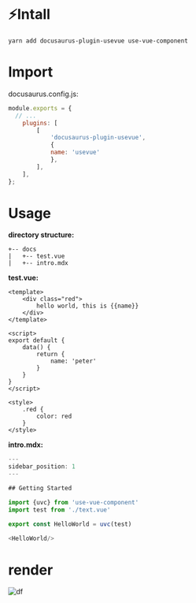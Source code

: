 # ⚡Intall

```shell
yarn add docusaurus-plugin-usevue use-vue-component
```

# Import
docusaurus.config.js:
```js
module.exports = {
  // ...
    plugins: [
        [
            'docusaurus-plugin-usevue',
            {
            name: 'usevue'
            },
        ],
    ],
};
```

# Usage

**directory structure:**

```shell
+-- docs
|   +-- test.vue
|   +-- intro.mdx
```

**test.vue:**

```vue
<template>
    <div class="red">
        hello world, this is {{name}}
    </div>
</template>

<script>
export default {
    data() {
        return {
            name: 'peter'
        }
    }
}
</script>

<style>
    .red {
        color: red
    }
</style>
```

**intro.mdx:**

```js
---
sidebar_position: 1
---

## Getting Started

import {uvc} from 'use-vue-component'
import test from './text.vue'

export const HelloWorld = uvc(test)

<HelloWorld/>
```

# render

![df](https://img-blog.csdnimg.cn/a08bd8b839f44074a3f8b60da8af6e59.png)